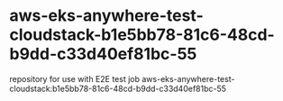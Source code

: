 # aws-eks-anywhere-test-cloudstack-b1e5bb78-81c6-48cd-b9dd-c33d40ef81bc-55
repository for use with E2E test job aws-eks-anywhere-test-cloudstack:b1e5bb78-81c6-48cd-b9dd-c33d40ef81bc-55
